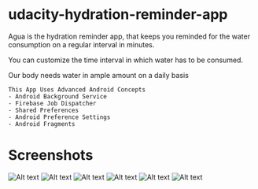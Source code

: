 # udacity-hydration-reminder-app

Agua is the hydration reminder app, that keeps you reminded for the water consumption on a regular interval in minutes.

You can customize the time interval in which water has to be consumed.

Our body needs water in ample amount on a daily basis

    This App Uses Advanced Android Concepts
    - Android Background Service
    - Firebase Job Dispatcher
    - Shared Preferences
    - Android Preference Settings
    - Android Fragments

# Screenshots

![Alt text](/Screenshots/1.png?raw=true)
![Alt text](/Screenshots/2.png?raw=true)
![Alt text](/Screenshots/3.png?raw=true)
![Alt text](/Screenshots/4.png?raw=true)
![Alt text](/Screenshots/5.png?raw=true)
![Alt text](/Screenshots/6.png?raw=true)
